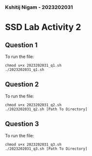 ### Kshitij Nigam - 2023202031
# SSD Lab Activity 2

## Question 1
To run the file:
```
chmod u+x 2023202031_q1.sh 
./2023202031_q1.sh
```

## Question 2
To run the file:
```
chmod u+x 2023202031_q2.sh 
./2023202031_q2.sh [Path To Directory]
```

## Question 3
To run the file:
```
chmod u+x 2023202031_q3.sh
./2023202031_q3.sh [Path To Directory]
```